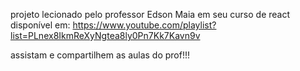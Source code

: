 projeto lecionado pelo professor Edson Maia em seu curso de react disponível  em: https://www.youtube.com/playlist?list=PLnex8IkmReXyNgtea8ly0Pn7Kk7Kavn9v

assistam e compartilhem as aulas do prof!!!
